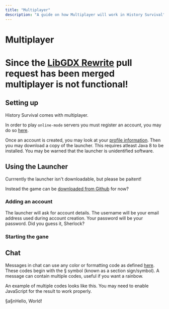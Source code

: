 ```yaml
---
title: "Multiplayer"
description: "A guide on how Multiplayer will work in History Survival"
---
```


# Multiplayer

# **Since the [LibGDX Rewrite](https://github.com/ajh123-development/HistorySurvival/pull/2) pull request has been merged multiplayer is not functional!**

## Setting up

History Survival comes with multiplayer.

In order to play ```online-mode``` servers you must register an account, you may do so [here](/api/auth/register.php).

Once an account is created, you may look at your [profile information](/profile.php). Then you may download a copy of the launcher. This requires atleast Java 8 to be installed. You may be warned that the launcher is unidentified software.

## Using the Launcher
Currrently the launcher isn't downloadable, but please be paitent!

Instead the game can be [downloaded from Github](https://github.com/ajh123-development/HistorySurvival/releases) for now?

### Adding an account
The launcher will ask for account details. The username will be your email address used during account creation. Your password will be your password. Did you guess it, Sherlock?

### Starting the gane

## Chat

Messages in chat can use any color or formatting code as defined [here](/docs/en/history-survival/text/formatting). These codes begin with the § symbol (known as a section sign/symbol). A message can contain multiple codes, useful if you want a rainbow.

An example of multiple codes looks like this. You may need to enable JavaScript for the result to work properly.

<p>
    <div id="multiCodes">
        §a§nHello, World!
    </div>
</p>

<script>
minerslib.mineParseElement("multiCodes", "Result: ")
</script>